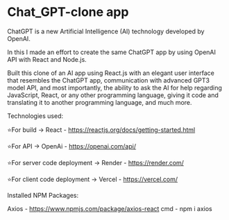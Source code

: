 # Chat_GPT-clone app

ChatGPT is a new Artificial Intelligence (AI) technology developed by OpenAI.

In this I made an effort to create the same ChatGPT app by using OpenAI API with React and Node.js.

Built this clone of an AI app using React.js with an elegant user interface that resembles the
ChatGPT app, communication with advanced GPT3 model API, and most importantly, the ability
to ask the AI for help regarding JavaScript, React, or any other programming language, giving it
code and translating it to another programming language, and much more.

Technologies used: 

⭐For build ->  React - https://reactjs.org/docs/getting-started.html

⭐For API -> OpenAi - https://openai.com/api/

⭐For server code deployment -> Render - https://render.com/

⭐For client code deployment -> Vercel - https://vercel.com/

Installed NPM Packages:

Axios - https://www.npmjs.com/package/axios-react
cmd - npm i axios
